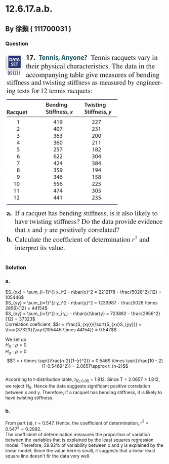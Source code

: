 # 12.6.17.a.b.

## By 徐顥 ( 111700031 )

### Question
![圖1](https://github.com/HWTeng-Course/202402-Statistics/blob/eb3fbf99d3eeec2c2b8e4d4a39a6dc7fbacc5367/Images/S__3072024.jpg)

### Solution 
### a.

  $S_{xx} = \sum_{i=1}^{} x_i^2 - n\bar{x}^2 = 2212178 - \frac{5028^2}{12} = 105446$<br>
  $S_{yy} = \sum_{i=1}^{} y_i^2 - n\bar{y}^2 = 1233987 - \frac{5028 \times 2856}{12} = 44154$<br>
  $S_{xy} = \sum_{i=1}^{} x_i y_i - n\bar{x}\bar{y} = 723882 - \frac{2856^2}{12} = 37323$<br>
Correlation coeficient, 
  $$r = \frac{S_{xy}}{\sqrt{S_{xx}S_{yy}}\} = \frac{37323}{\sqrt{105446 \times 44154}\} = 0.547$$<br>

We set up<br>
$H_0:ρ=0$\
$H_a:ρ>0$
  $$T = r \times \sqrt{\frac{n-2}{1-{r}^2}} = 0.5469 \times \sqrt{\frac{10 - 2}{1-0.5469^2}} = 2.0657\approx t_{n-2}$$<br>
According to t-distribution table, $t_{10;0.05}$ = 1.812. Since T = 2.0657 > 1.812, we reject H<sub>0</sub>. Hence the data suggests significant positive correlation between x and y. Therefore, if a racquet has bending stiffness, it is likely to have twisting stiffness.

### b.

From part (a), r = 0.547. Hence, the coefficient of determination, $r^2 = 0.547^2 = 0.2992.$<br>
The coefficient of determination measures the proportion of variation between the variables that is explained by the least squares regression model. Therefore, 29.92% of variability between x and y is explained by the linear model. Since the value here is small, it suggests that a linear least square line doesn't fir the data very well.
